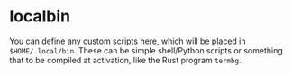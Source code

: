 # localbin

You can define any custom scripts here, which will be placed in `$HOME/.local/bin`. These can be
simple shell/Python scripts or something that to be compiled at activation, like the Rust program
`termbg`.
